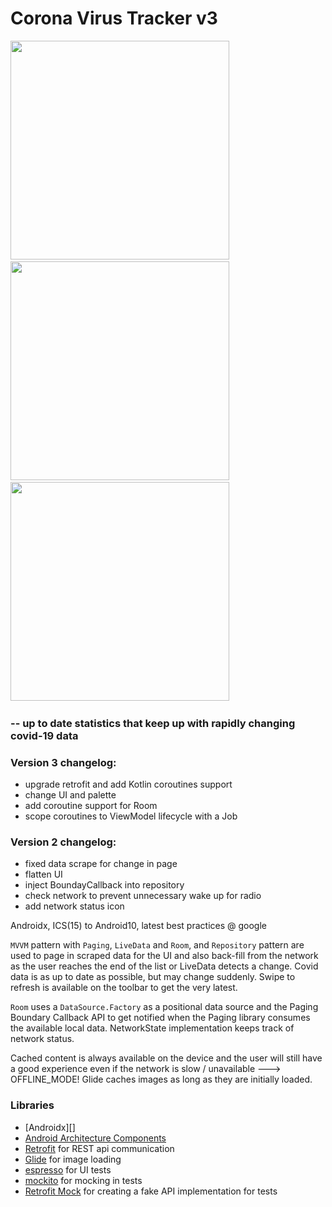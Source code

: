 # Corona Virus Tracker v3

 <img src="https://i.imgur.com/v3PdED6.png" height="350"/>&nbsp;&nbsp;&nbsp;&nbsp;&nbsp;&nbsp;&nbsp;&nbsp;&nbsp;
 <img src="https://i.imgur.com/H3W0lyd.png" height="350"/>&nbsp;&nbsp;&nbsp;&nbsp;&nbsp;&nbsp;&nbsp;&nbsp;&nbsp;
 <img src="https://i.imgur.com/IO7a2qu.png" height="350"/>&nbsp;&nbsp;&nbsp;&nbsp;&nbsp;&nbsp;&nbsp;&nbsp;&nbsp;

###   -- up to date statistics that keep up with rapidly changing covid-19 data


### Version 3 changelog:
* upgrade retrofit and add Kotlin coroutines support
* change UI and palette
* add coroutine support for Room
* scope coroutines to ViewModel lifecycle with a Job

### Version 2 changelog:
* fixed data scrape for change in page
* flatten UI
* inject BoundayCallback into repository
* check network to prevent unnecessary wake up for radio
* add network status icon


Androidx, ICS(15) to Android10, latest best practices @ google

`MVVM` pattern with `Paging`, `LiveData` and `Room`, and `Repository` pattern are used to page in scraped
data for the UI and also back-fill from the network as the user reaches the end of the list or
LiveData detects a change.  Covid data is as up to date as possible, but may change suddenly.
Swipe to refresh is available on the toolbar to get the very latest.

`Room` uses a `DataSource.Factory` as a positional data source and the Paging Boundary Callback
API to get notified when the Paging library consumes the available local data.  NetworkState implementation
keeps track of network status.

Cached content is always available on the device and the user will still have a good experience even if the network is slow /
unavailable ---> OFFLINE_MODE!
Glide caches images as long as they are initially loaded.


### Libraries
* [Androidx][]
* [Android Architecture Components][arch]
* [Retrofit][retrofit] for REST api communication
* [Glide][glide] for image loading
* [espresso][espresso] for UI tests
* [mockito][mockito] for mocking in tests
* [Retrofit Mock][retrofit-mock] for creating a fake API implementation for tests

[mockwebserver]: https://github.com/square/okhttp/tree/master/mockwebserver
[support-lib]: https://developer.android.com/topic/libraries/support-library/index.html
[arch]: https://developer.android.com/arch
[espresso]: https://google.github.io/android-testing-support-library/docs/espresso/
[retrofit]: http://square.github.io/retrofit
[glide]: https://github.com/bumptech/glide
[mockito]: http://site.mockito.org
[retrofit-mock]: https://github.com/square/retrofit/tree/master/retrofit-mock
